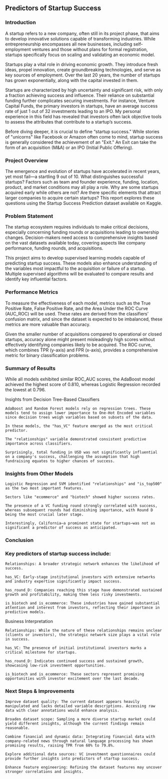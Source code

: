 ## Predictors of Startup Success

### Introduction

A startup refers to a new company, often still in its project phase, that aims to develop innovative solutions capable of transforming industries. While entrepreneurship encompasses all new businesses, including self-employment ventures and those without plans for formal registration, startups specifically focus on scaling and validating an economic model.

Startups play a vital role in driving economic growth. They introduce fresh ideas, propel innovation, create groundbreaking technologies, and serve as key sources of employment. Over the last 20 years, the number of startups has grown exponentially, along with the capital invested in them.

Startups are characterized by high uncertainty and significant risk, with only a fraction achieving success and influence. Their reliance on substantial funding further complicates securing investments. For instance, Venture Capital Funds, the primary investors in startups, have an average success rate of just 1 out of 32 investments leading to an IPO. My personal experience in this field has revealed that investors often lack objective tools to assess the attributes that contribute to a startup’s success.

Before diving deeper, it is crucial to define “startup success.” While stories of "unicorns" like Facebook or Amazon often come to mind, startup success is generally considered the achievement of an "Exit." An Exit can take the form of an acquisition (M&A) or an IPO (Initial Public Offering).

### Project Overview

The emergence and evolution of startups have accelerated in recent years, yet most fail—a startling 9 out of 10. What distinguishes successful startups? Factors such as team and founder experience, funding, location, product, and market conditions may all play a role. Why are some startups acquired early while others are not? Are there specific elements that attract larger companies to acquire certain startups? This report explores these questions using the Startup Success Prediction dataset available on Kaggle.

### Problem Statement

The startup ecosystem requires individuals to make critical decisions, especially concerning funding rounds or acquisitions leading to ownership changes. Decision-makers need access to comprehensive insights based on the vast datasets available today, covering aspects like company performance, funding rounds, and acquisitions.

This project aims to develop supervised learning models capable of predicting startup success. These models also enhance understanding of the variables most impactful to the acquisition or failure of a startup. Multiple supervised algorithms will be evaluated to compare results and identify key influential factors.

### Performance Metrics

To measure the effectiveness of each model, metrics such as the True Positive Rate, False Positive Rate, and the Area Under the ROC Curve (AUC_ROC) will be used. These rates are derived from the classifiers’ confusion matrix, and since the dataset is expected to be imbalanced, these metrics are more valuable than accuracy.

Given the smaller number of acquisitions compared to operational or closed startups, accuracy alone might present misleadingly high scores without effectively identifying companies likely to be acquired. The ROC curve, which combines TPR (y-axis) and FPR (x-axis), provides a comprehensive metric for binary classification problems.

### Summary of Results

While all models exhibited similar ROC_AUC scores, the AdaBoost model achieved the highest score of 0.810, whereas Logistic Regression recorded the lowest at 0.796.

Insights from Decision Tree-Based Classifiers

    AdaBoost and Random Forest models rely on regression trees. These models tend to assign lower importance to One-Hot Encoded variables since decision trees weigh variables based on subsets of the data.

    In these models, the "has_VC" feature emerged as the most critical predictor.

    The "relationships" variable demonstrated consistent predictive importance across classifiers.

    Surprisingly, total funding in USD was not significantly influential on a company's success, challenging the assumption that high fundraising equates to higher chances of success.

### Insights from Other Models

    Logistic Regression and SVM identified "relationships" and "is_top500" as the two most important features.

    Sectors like "ecommerce" and "biotech" showed higher success rates.

    The presence of a VC funding round strongly correlated with success, whereas subsequent rounds had diminishing importance, with Round D being the most crucial later stage.

    Interestingly, California—a prominent state for startups—was not as significant a predictor of success as anticipated.

### Conclusion

### Key predictors of startup success include:

    Relationships: A broader strategic network enhances the likelihood of success.

    has_VC: Early-stage institutional investors with extensive networks and industry expertise significantly impact success.

    has_round_D: Companies reaching this stage have demonstrated sustained growth and profitability, making them less risky investments.

    is_biotech and is_ecommerce: These industries have gained substantial attention and interest from investors, reflecting their importance in predictive models.

Business Interpretation

    Relationships: While the nature of these relationships remains unclear (clients or investors), the strategic network size plays a vital role in success.

    has_VC: The presence of initial institutional investors marks a critical milestone for startups.

    has_round_D: Indicates continued success and sustained growth, showcasing low-risk investment opportunities.

    is_biotech and is_ecommerce: These sectors represent promising opportunities with investor excitement over the last decade.

### Next Steps & Improvements

    Improve dataset quality: The current dataset appears heavily manipulated and lacks detailed variable descriptions. Accessing raw data with clear annotations would enhance analysis.

    Broaden dataset scope: Sampling a more diverse startup market could yield different insights, although the current findings remain reasonable.

    Combine financial and dynamic data: Integrating financial data with company-related news through natural language processing has shown promising results, raising TPR from 60% to 79.8%.

    Explore additional data sources: VC investment questionnaires could provide further insights into predictors of startup success.

    Enhance feature engineering: Refining the dataset features may uncover stronger correlations and insights.
